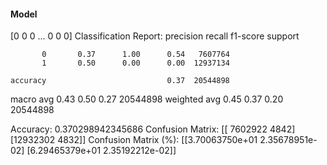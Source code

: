#### Model
[0 0 0 ... 0 0 0]
Classification Report:
              precision    recall  f1-score   support

           0       0.37      1.00      0.54   7607764
           1       0.50      0.00      0.00  12937134

    accuracy                           0.37  20544898
   macro avg       0.43      0.50      0.27  20544898
weighted avg       0.45      0.37      0.20  20544898

Accuracy: 0.370298942345686
Confusion Matrix:
[[ 7602922     4842]
 [12932302     4832]]
Confusion Matrix (%):
[[3.70063750e+01 2.35678951e-02]
 [6.29465379e+01 2.35192212e-02]]
